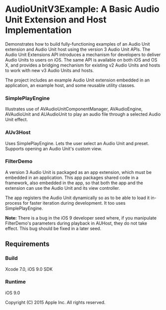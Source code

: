 # AudioUnitV3Example: A Basic Audio Unit Extension and Host Implementation

Demonstrates how to build fully-functioning examples of an Audio Unit extension and Audio Unit host
using the version 3 Audio Unit APIs. The Audio Unit Extensions API introduces a mechanism for
developers to deliver Audio Units to users on iOS. The same API is available on both iOS and OS X,
and provides a bridging mechanism for existing v2 Audio Units and hosts to work with new v3 Audio
Units and hosts.

The project includes an example Audio Unit extension embedded in an application, an example host,
and some reusable utility classes.

### SimplePlayEngine

Illustrates use of AVAudioUnitComponentManager, AVAudioEngine, AVAudioUnit and AUAudioUnit to play
an audio file through a selected Audio Unit effect.

### AUv3Host

Uses SimplePlayEngine. Lets the user select an Audio Unit and preset. Supports opening an
Audio Unit's custom view.

### FilterDemo

A version 3 Audio Unit is packaged as an app extension, which must be embedded in an application.
This app packages shared code in a framework, also embedded in the app, so that both the app and the
extension can use the Audio Unit and its view controller.

The app registers the Audio Unit dynamically so as to be able to load it in-process for faster
iteration during development. It too uses SimplePlayEngine.

__Note:__ There is a bug in the iOS 9 developer seed where, if you manipulate FilterDemo's parameters
during playback in AUHost, they do not take effect. This bug should be fixed in a later seed.


## Requirements

### Build

Xcode 7.0, iOS 9.0 SDK

### Runtime

iOS 9.0

Copyright (C) 2015 Apple Inc. All rights reserved.
